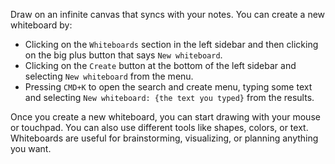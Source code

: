 Draw on an infinite canvas that syncs with your notes. You can create a new whiteboard by:

- Clicking on the `Whiteboards` section in the left sidebar and then clicking on the big plus button that says `New whiteboard`.
- Clicking on the `Create` button at the bottom of the left sidebar and selecting `New whiteboard` from the menu.
- Pressing `CMD+K` to open the search and create menu, typing some text and selecting `New whiteboard: {the text you typed}` from the results.

Once you create a new whiteboard, you can start drawing with your mouse or touchpad. You can also use different tools like shapes, colors, or text. Whiteboards are useful for brainstorming, visualizing, or planning anything you want.